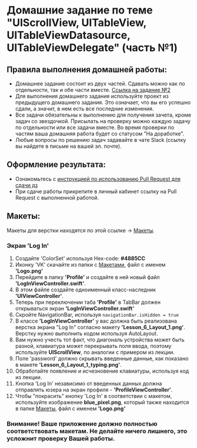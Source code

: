 # Домашние задание по теме "UIScrollView, UITableView, UITableViewDatasource, UITableViewDelegate" (часть №1)

## Правила выполнения домашней работы:

* Домашнее задание состоит из двух частей. Сдавать можно как по отдельности, так и обе части вместе. [Ссылка на задание №2](https://github.com/netology-code/iosui-homeworks/edit/master/2.3/2.3.part_2.md)
* Для выполнения домашнего задания используйте проект из предыдущего домашнего задания. Это означает, что вы его успешно сдали, а значит, в нем есть все последние изменения.
* Все задачи обязательны к выполнению для получения зачета, кроме задач со звездочкой. Присылать на проверку можно каждую задачу по отдельности или все задачи вместе. Во время проверки по частям ваша домашняя работа будет со статусом "На доработке".
* Любые вопросы по решению задач задавайте в чате Slack (ссылку вы найдете в письме на вашей эл. почте).

## Оформление результата:

* Ознакомьтесь с [инструкцией по использованию Pull Request для сдачи дз](https://github.com/netology-code/iosint-homeworks/blob/main/Pull%20request's%20guideline.md)
* При сдаче работы прикрепите в личный кабинет ссылку на Pull Request с выполненной работой.


## Макеты:
Макеты для верстки находятся по этой ссылке -> [Макеты](https://github.com/netology-code/iosui-homeworks/blob/master/2.3/TableView_ScrollView_макеты/Макеты%202.png). 

### Экран 'Log In'
1. Создайте 'ColorSet' используя Hex-code: **#4885CC**
2. Иконку 'VK' скачайте из папки с [Макетами](https://github.com/netology-code/iosui-homeworks/tree/master/2.3/TableView_ScrollView_макеты), файл с именем <b>'Logo.png'</b>
3. Перейдите в папку <b>'Profile'</b> и создайте в ней новый файл <b>'LogInViewController.swift'</b>.
4. В этом файле создайте одноименный класс-наследник <b>'UIViewController'</b>.
5. Теперь при переключении таба <b>'Profile'</b> в TabBar должен открываться экран <b>'LogInViewController.swift'</b>
6. Скройте NavigationBar, используя `navigationBar.isHidden = true`
7. В классе <b>'LogInViewController'</b> у вас должна быть реализована верстка экрана "Log In" согласно макету <b>'Lesson_6_Layout_1.png'</b>. Верстку нужно выполнить кодом  используя AutoLayout.
8. Вам нужно учесть тот факт, что диагональ устройства может быть разной, клавиатура может перекрывать поля ввода, поэтому используйте <b>UIScrollView</b>, по аналогии с примером из лекции.
9. Поле 'password' должно скрывать введенные данные, как показано в макете <b>'Lesson_6_Layout_1_typing.png'</b>.
10. Обработайте появление и исчезновение клавиатуры, используя код из лекции.
11. Кнопка 'Log In' независимо от введенных данных должна отправлять юзера на экран профиля - <b>'ProfileViewController'</b>.
12. Чтобы "покрасить" кнопку 'Log In' в соответствии с макетом, используйте изображение **blue_pixel.png**, который также находится в папке [Макеты](https://github.com/netology-code/iosui-homeworks/tree/master/2.3/TableView_ScrollView_макеты), файл с именем <b>'Logo.png'</b>

### Внимание! Ваше приложение должно полностью соответствовать макетам. Не делайте ничего лишнего, это усложнит проверку Вашей работы.

